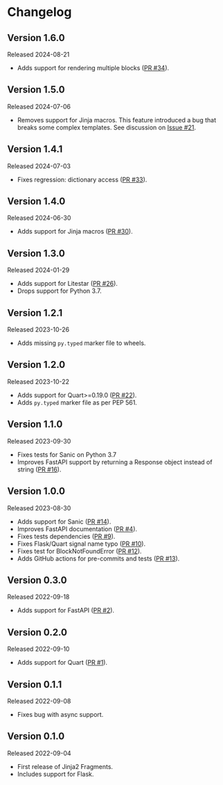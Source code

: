 # Changelog

## Version 1.6.0
Released 2024-08-21
* Adds support for rendering multiple blocks ([PR #34](https://github.com/sponsfreixes/jinja2-fragments/pull/34)).

## Version 1.5.0
Released 2024-07-06
* Removes support for Jinja macros. This feature introduced a bug that breaks some complex templates. See discussion on [Issue #21](https://github.com/sponsfreixes/jinja2-fragments/issues/21).

## Version 1.4.1
Released 2024-07-03
* Fixes regression: dictionary access ([PR #33](https://github.com/sponsfreixes/jinja2-fragments/pull/33)).

## Version 1.4.0
Released 2024-06-30
* Adds support for Jinja macros ([PR #30](https://github.com/sponsfreixes/jinja2-fragments/pull/30)).

## Version 1.3.0
Released 2024-01-29
* Adds support for Litestar ([PR #26](https://github.com/sponsfreixes/jinja2-fragments/pull/26)).
* Drops support for Python 3.7.

## Version 1.2.1
Released 2023-10-26
* Adds missing `py.typed` marker file to wheels.

## Version 1.2.0
Released 2023-10-22
* Adds support for Quart>=0.19.0 ([PR #22](https://github.com/sponsfreixes/jinja2-fragments/pull/22)).
* Adds `py.typed` marker file as per PEP 561.

## Version 1.1.0
Released 2023-09-30
* Fixes tests for Sanic on Python 3.7
* Improves FastAPI support by returning a Response object instead of string ([PR #16](https://github.com/sponsfreixes/jinja2-fragments/pull/16)).

## Version 1.0.0
Released 2023-08-30
* Adds support for Sanic ([PR #14](https://github.com/sponsfreixes/jinja2-fragments/pull/14)).
* Improves FastAPI documentation ([PR #4](https://github.com/sponsfreixes/jinja2-fragments/pull/4)).
* Fixes tests dependencies ([PR #9](https://github.com/sponsfreixes/jinja2-fragments/pull/9)).
* Fixes Flask/Quart signal name typo ([PR #10](https://github.com/sponsfreixes/jinja2-fragments/pull/10)).
* Fixes test for BlockNotFoundError ([PR #12](https://github.com/sponsfreixes/jinja2-fragments/pull/12)).
* Adds GitHub actions for pre-commits and tests ([PR #13](https://github.com/sponsfreixes/jinja2-fragments/pull/13)).

## Version 0.3.0
Released 2022-09-18
* Adds support for FastAPI ([PR #2](https://github.com/sponsfreixes/jinja2-fragments/pull/2)).

## Version 0.2.0
Released 2022-09-10
* Adds support for Quart ([PR #1](https://github.com/sponsfreixes/jinja2-fragments/pull/1)).

## Version 0.1.1
Released 2022-09-08
* Fixes bug with async support.

## Version 0.1.0
Released 2022-09-04
* First release of Jinja2 Fragments.
* Includes support for Flask.

